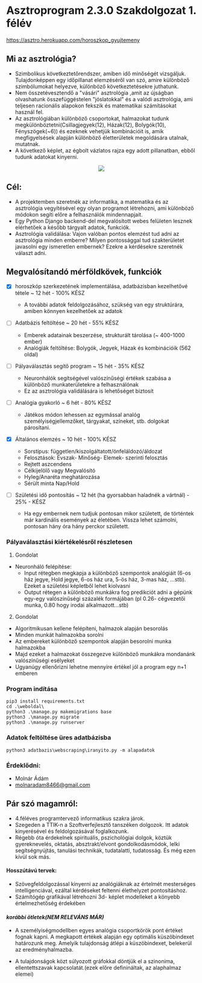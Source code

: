 # Asztroprogram 2.3.0 Szakdolgozat 1. félév
https://asztro.herokuapp.com/horoszkop_gyujtemeny

## Mi az asztrológia?
- Szimbolikus következtetőrendszer, amiben idő minőségét vizsgáljuk. Tulajdonképpen egy időpillanat elemzéséről van szó, amire különböző szimbólumokat helyezve, különböző következtetésekre juthatunk.
- Nem összetévesztendő a "vásári" asztrológia ,amit az újságban olvashatunk összefüggéstelen "jóslatokkal" és a valódi asztrológia, ami teljesen racionális alapokon fekszik és matematikai számításokat használ fel.
- Az asztrológiában különböző csoportokat, halmazokat tudunk megkülönböztetni(Csillagjegyek(12), Házak(12), Bolygók(10), Fényszögek(~6)) és ezeknek vehetjük kombinációit is, amik megfigyelsések alapján különböző életterületek megoldására utalnak, mutatnak.
- A következő képlet, az égbolt vázlatos rajza egy adott pillanatban, ebből tudunk adatokat kinyerni.

<p align="center">
  <img src="https://user-images.githubusercontent.com/77636185/138847759-e8614944-8984-4bd0-b738-eafbf976cd1e.png"/>
</p>

## Cél:
- A projektemben szeretnék az informatika, a matematika és az asztrológia vegyítésével egy olyan programot létrehozni, ami különböző módokon segíti előre a felhasználók mindennapjait.
- Egy Python Django backend-del megvalósított webes felületen lesznek elérhetőek a később tárgyalt adatok, funkciók.
- Asztrológia validálása: Vajon valóban pontos elemzést tud adni az asztrológia minden emberre? Milyen pontossággal tud szakterületet javasolni egy ismeretlen embernek? Ezekre a kérdésekre szeretnék választ adni.


## Megvalósítandó mérföldkövek, funkciók
- [x] horoszkóp szerkezetének implementálása, adatbázisban kezelhetővé tétele ~ 12 hét - 100% KÉSZ
  -  A további adatok feldolgozásához, szükség van egy struktúrára, amiben könnyen kezelhetőek az adatok
- [ ] Adatbázis feltöltése ~ 20 hét - 55% KÉSZ
  - Emberek adatainak beszerzése, strukturált tárolása (~ 400-1000 ember)
  - Analógiák feltöltése: Bolygók, Jegyek, Házak és kombinációik (562 oldal)
- [ ] Pályaválasztás segítő program ~ 15 hét - 35% KÉSZ
  - Neuronhálók segítségével valószínűségi értékek szabása a különböző munkaterületekre a felhasználónak
  - Ez az asztrológia validálására is lehetőséget biztosít 
- [ ] Analógia gyakorló ~ 6 hét - 80% KÉSZ
  - Játékos módon lehessen az egymással analóg személyiségjellemzőket, tárgyakat, színeket, stb. dolgokat párosítani.
- [x] Általános elemzés ~ 10 hét - 100% KÉSZ
  - Sorstípus: független/kiszolgáltatott/önfeláldozó/áldozat
  - Felosztások: Évszak- Minőség- Elemek- szerinti felosztás
  - Rejtett aszcendens
  - Célkijelölő vagy Megvalósító
  - Hyleg/Anaréta meghatározása
  - Sérült minta Nap/Hold
 
- [ ] Születési idő pontosítás ~ 12 hét (ha gyorsabban haladnék a vártnál) - 25% - KÉSZ
  - Ha egy embernek nem tudjuk pontosan mikor született, de történtek már kardinális események az életében. Vissza lehet számolni, pontosan hány óra hány perckor született.

      
### Pályaválasztási kiértékelésről részletesen
1. Gondolat
- Neuronháló felépítése:
  - Input rétegben megkapja a különböző szempontok analógiáit (6-os ház jegye, Hold jegye, 6-os ház ura, 5-ös ház, 3-mas ház, ...stb).
  Ezeket a születési képletből lehet kiolvasni
  - Output rétegen a különböző munkákra fog predikciót adni a gépünk egy-egy valószínűségi százalék formájában (pl 0.26- cégvezetői munka, 0.80 hogy irodai alkalmazott...stb)
 2. Gondolat 
 - Algoritmikusan kellene felépíteni, halmazok alapján besorolás
  - Minden munkát halmazokba sorolni
  - Az embereket különböző szempontok alapján besorolni munka halmazokba
  - Majd ezeket a halmazokat összegezve különböző munkákra mondanánk valószínűségi esélyeket
  - Ugyanúgy ellenőrizni lehetne mennyire értékel jól a program egy n+1 emberen

### Program indítása
```
pip3 install requirements.txt
cd .\weboldal\
python3 .\manage.py makemigrations base
python3 .\manage.py migrate
python3 .\manage.py runserver
```

### Adatok feltöltése üres adatbázisba

```
python3 adatbazis\webscraping\iranyito.py -m alapadatok
```


### Érdeklődni: 
- Molnár Ádám 
- molnaradam8466@gmail.com 

## Pár szó magamról: 
- 4.féléves programtervező informatikus szakra járok.
- Szegeden a TTIK-n a Szoftverfejlesztő tanszéken dolgozok. Itt adatok kinyerésével és feldolgozásával foglalkozunk.
- Régebb óta érdekelnek spirituális, pszichológiai dolgok, köztük gyereknevelés, oktatás, absztrakt/elvont gondolkodásmódok, lelki segítségnyújtás, tanulási technikák, tudatalatti, tudatosság. És még ezen kívül sok más. 


#### Hosszútávú tervek:
- Szövegfeldolgozással kinyerni az analógiáknak az értelmét mesterséges intelligenciával, ezáltal kérdéseket feltenni élethelyzet pontosításhoz.
- Számítógép grafikával létrehozni 3d- képlet modelleket a könyebb értelmezhetőség érdekében

#### *korábbi ötletek(NEM RELEVÁNS MÁR)*
- A személyiségmodellben egyes analógia csoportkörök pont értéket fognak kapni. A megkapott értékek alapján egy optimális küszöbindexet határozunk meg.
Amelyik tulajdonság átlépi a küszöbindexet, belekerül az eredményhalmazba.

- A tulajdonságok közt súlyozott gráfokkal döntjük el a szinonima, ellentettszavak kapcsolatát.(ezek előre definináltak, az alaphalmaz elemei)

